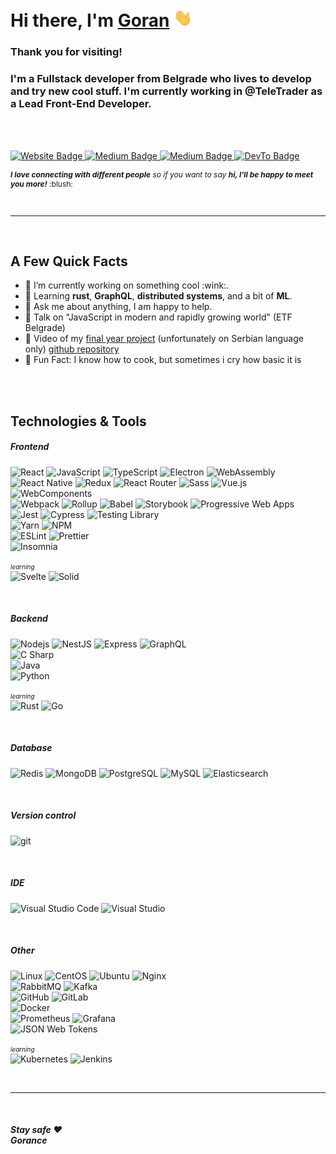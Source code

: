 <!-- Introduction -->
<h1>
  Hi there, I'm 
  <a href="http://goranurukalo.github.io/" target="_blank">Goran</a> 
  <img src="https://raw.githubusercontent.com/ABSphreak/ABSphreak/master/gifs/Hi.gif" width="30px" />
</h1>
<h3>Thank you for visiting!</h3>
<h3>I'm a Fullstack developer from Belgrade who lives to develop and try new cool stuff. I'm currently working in @TeleTrader as a Lead Front-End Developer.</h3>

<br />
<br />

<!-- Socials -->
<p>
  <a href="https://goranurukalo.github.io/" title="Goran Urukalo Website">
    <img 
      src="https://img.shields.io/badge/-goranurukalo.github.io-f04e59?style=flat&amp;labelColor=f04e59&amp;logo=JustGiving&amp;link=https://goranurukalo.github.io"
      alt="Website Badge" 
    />
  </a> 
  <a href="https://medium.com/@dev.goranurukalo">
    <img
      src="https://img.shields.io/badge/-@dev.goranurukalo-14c767?style=flat&amp;labelColor=14c767&amp;logo=Medium&amp;link=https://medium.com/@dev.goranurukalo"
      alt="Medium Badge" 
    />
  </a> 
  <a href="https://www.linkedin.com/in/goran-urukalo/">
    <img
      src="https://img.shields.io/badge/-@goranurukalo-0077B5?style=flat&amp;labelColor=0077B5&amp;logo=LinkedIn&amp;link=https://www.linkedin.com/in/goran-urukalo/"
      alt="Medium Badge" 
    />
  </a> 
  <a href="https://dev.to/goranurukalo">
    <img
      src="https://img.shields.io/badge/-@goranurukalo-0A0A0A?style=flat&amp;labelColor=0A0A0A&amp;logo=dev.to&amp;link=https://dev.to/goranurukalo"
      alt="DevTo Badge" 
    />
  </a> 
  <!-- <img src="https://visitor-badge.glitch.me/badge?page_id=goranurukalo&style=flat" alt="Page views Badge" title="Page views" /> -->
</p>

<p style="font-size: 12px"><em><b>I love connecting with different people</b> so if you want to say <b>hi, I'll be happy to meet you more!</b></em> :blush:</p>

<br />

---

<br />

<!-- Info -->
<h2>A Few Quick Facts</h2>
<ul>
  <li>🔭 I’m currently working on something cool :wink:.</li>
  <li>🧐 Learning <strong>rust</strong>, <strong>GraphQL</strong>, <strong>distributed systems</strong>, and a bit of
    <strong>ML</strong>.</li>
  <li>💬 Ask me about anything, I am happy to help.</li>
  <li>🎤 Talk on "JavaScript in modern and rapidly growing world" (ETF Belgrade)</li>
  <li>
    🎥 Video of my 
    <a href="https://www.youtube.com/watch?v=P4MZlaZO9vQ&feature=emb_title" target="_blank">final year project</a> 
    (unfortunately on Serbian language only)
    <a href="https://github.com/goranurukalo/VMEV-application" target="_blank">github repository</a>
  </li>
  <li>🎉 Fun Fact: I know how to cook, but sometimes i cry how basic it is</li>
</ul>

<br />
<br />

<!-- Technologies -->
<h2>Technologies & Tools</h2>

<!-- T / Frontend -->
<h5>Frontend</h5>
<p>
  <img alt="React" src="https://img.shields.io/badge/-React-45b8d8?style=flat&logo=react&logoColor=white" />
  <img alt="JavaScript" src="https://img.shields.io/badge/-JavaScript-F7DF1E?style=flat&logo=javascript&logoColor=white" />
  <img alt="TypeScript" src="https://img.shields.io/badge/-TypeScript-007ACC?style=flat&logo=typescript&logoColor=white" />
  <img alt="Electron" src="https://img.shields.io/badge/-Electron-47848F?style=flat&logo=Electron&logoColor=white" />
  <img alt="WebAssembly" src="https://img.shields.io/badge/-WebAssembly-654FF0?style=flat&logo=WebAssembly&logoColor=white" />
  <img alt="React Native" src="https://img.shields.io/badge/-React_Native-45b8d8?style=flat&logo=react&logoColor=white" /> 
  <img alt="Redux" src="https://img.shields.io/badge/-Redux-764ABC?style=flat&logo=redux&logoColor=white" />
  <img alt="React Router" src="https://img.shields.io/badge/-React_Router-CA4245?style=flat&logo=react+router&logoColor=white" />
  <img alt="Sass" src="https://img.shields.io/badge/-Sass-CC6699?style=flat&logo=sass&logoColor=white" />
  <img alt="Vue.js" src="https://img.shields.io/badge/-Vue.js-4FC08D?style=flat&logo=Vue.js&logoColor=white" />
  <img alt="WebComponents" src="https://img.shields.io/badge/-WebComponents-29ABE2?style=flat&logo=webcomponents.org&logoColor=white" />
  <br />
  <img alt="Webpack" src="https://img.shields.io/badge/-Webpack-8DD6F9?style=flat&logo=webpack&logoColor=white" /> 
  <img alt="Rollup" src="https://img.shields.io/badge/-Rollup-EC4A3F?style=flat&logo=rollup.js&logoColor=white" />
  <img alt="Babel" src="https://img.shields.io/badge/-Babel-F9DC3E?style=flat&logo=webpack&logoColor=white" /> 
  <img alt="Storybook" src="https://img.shields.io/badge/-Storybook-FF4785?style=flat&logo=Storybook&logoColor=white" /> 
  <img alt="Progressive Web Apps" src="https://img.shields.io/badge/-Progressive%20Web%20Apps-5A06C9?style=flat&logo=Pandora&logoColor=white" /> 
  <br />
  <img alt="Jest" src="https://img.shields.io/badge/-Jest-C21325?style=flat&logo=Jest&logoColor=white" />
  <img alt="Cypress" src="https://img.shields.io/badge/-Cypress-17202C?style=flat&logo=Cypress&logoColor=white" />
  <img alt="Testing Library" src="https://img.shields.io/badge/-Testing%20Library-E33332?style=flat&logo=Testing-Library&logoColor=white" />
  <br />
  <img alt="Yarn" src="https://img.shields.io/badge/-Yarn-2C8EBB?style=flat&logo=yarn&logoColor=white" />
  <img alt="NPM" src="https://img.shields.io/badge/-NPM-CB3837?style=flat&logo=NPM&logoColor=white" />
  <br />
  <img alt="ESLint" src="https://img.shields.io/badge/-ESLint-4B32C3?style=flat&logo=ESLint&logoColor=white" />
  <img alt="Prettier" src="https://img.shields.io/badge/-Prettier-F7B93E?style=flat&logo=prettier&logoColor=white" />
  <br />
  <img alt="Insomnia" src="https://img.shields.io/badge/-Insomnia-5849BE?style=flat&logo=insomnia&logoColor=white" />

  <i style="font-size: 10px;">learning</i>
  <br />
  <img alt="Svelte" src="https://img.shields.io/badge/-Svelte-FF3E00?style=flat&logo=Svelte&logoColor=white" />
  <img alt="Solid" src="https://img.shields.io/badge/-Solid-275EA2?style=flat&logo=spark-ar&logoColor=white" />
</p>

<!-- T / Backend -->
<br />
<h5>Backend</h5>
<p>
  <img alt="Nodejs" src="https://img.shields.io/badge/-Nodejs-43853d?style=flat&logo=Node.js&logoColor=white" />
  <img alt="NestJS" src="https://img.shields.io/badge/-NestJS-E0234E?style=flat&logo=NestJS&logoColor=white" />
  <img alt="Express" src="https://img.shields.io/badge/-Express-cccccc?style=flat&logo=Express&logoColor=white" />
  <img alt="GraphQL" src="https://img.shields.io/badge/-GraphQL-E10098?style=flat&logo=graphql&logoColor=white" />
  <br />
  <img alt="C Sharp" src="https://img.shields.io/badge/-C_Sharp-239120?style=flat&logo=C+Sharp&logoColor=white" />
  <br />
  <img alt="Java" src="https://img.shields.io/badge/-Java-007396?style=flat&logo=Java&logoColor=white" />
  <br />
  <img alt="Python" src="https://img.shields.io/badge/-Python-3776AB?style=flat&logo=Python&logoColor=white" />

  <i style="font-size: 10px;">learning</i>
  <br />
  <img alt="Rust" src="https://img.shields.io/badge/-Rust-cba67a?style=flat&logo=Rust&logoColor=white" />
  <img alt="Go" src="https://img.shields.io/badge/-Go-00ADD8?style=flat&logo=Go&logoColor=white" />
</p>

<!-- T / Database -->
<br />
<h5>Database</h5>
<p>
  <img alt="Redis" src="https://img.shields.io/badge/-Redis-DC382D?style=flat&logo=Redis&logoColor=white" />
  <img alt="MongoDB" src="https://img.shields.io/badge/-MongoDB-13aa52?style=flat&logo=mongodb&logoColor=white" />
  <img alt="PostgreSQL" src="https://img.shields.io/badge/-PostgreSQL-336791?style=flat&logo=PostgreSQL&logoColor=white" />
  <img alt="MySQL" src="https://img.shields.io/badge/-MySQL-4479A1?style=flat&logo=MySQL&logoColor=white" />
  <img alt="Elasticsearch" src="https://img.shields.io/badge/-Elasticsearch-005571?style=flat&logo=Elasticsearch&logoColor=white" />
</p>

<!-- T / Version control -->
<br />
<h5>Version control</h5>
<p>
  <img alt="git" src="https://img.shields.io/badge/-Git-F05032?style=flat&logo=git&logoColor=white" />
</p>

<!-- T / IDE -->
<br />
<h5>IDE</h5>
<p>
  <img alt="Visual Studio Code" src="https://img.shields.io/badge/-Visual_Studio_Code-007ACC?style=flat&logo=Visual+Studio+Code&logoColor=white" />
  <img alt="Visual Studio" src="https://img.shields.io/badge/-Visual_Studio-5C2D91?style=flat&logo=Visual+Studio&logoColor=white" />
</p>

<!-- T / Other -->
<br />
<h5>Other</h5>
<p>
  <img alt="Linux" src="https://img.shields.io/badge/-Linux-FCC624?style=flat&logo=Linux&logoColor=white" />
  <img alt="CentOS" src="https://img.shields.io/badge/-CentOS-262577?style=flat&logo=CentOS&logoColor=white" />
  <img alt="Ubuntu" src="https://img.shields.io/badge/-Ubuntu-E95420?style=flat&logo=Ubuntu&logoColor=white" />
  <img alt="Nginx" src="https://img.shields.io/badge/-Nginx-269539?style=flat&logo=Nginx&logoColor=white" />
  <br />
  <img alt="RabbitMQ" src="https://img.shields.io/badge/-RabbitMQ-FF6600?style=flat&logo=RabbitMQ&logoColor=white" />
  <img alt="Kafka" src="https://img.shields.io/badge/-Kafka-000000?style=flat&logo=Apache%20kafka&logoColor=white" />
  <br />
  <img alt="GitHub" src="https://img.shields.io/badge/-GitHub-181717?style=flat&logo=GitHub&logoColor=white" />
  <img alt="GitLab" src="https://img.shields.io/badge/-GitLab-FCA121?style=flat&logo=GitLab&logoColor=white" />
  <br />
  <img alt="Docker" src="https://img.shields.io/badge/-Docker-46a2f1?style=flat&logo=docker&logoColor=white" />
  <br />
  <img alt="Prometheus" src="https://img.shields.io/badge/-Prometheus-E6522C?style=flat&logo=Prometheus&logoColor=white" />
  <img alt="Grafana" src="https://img.shields.io/badge/-Grafana-F46800?style=flat&logo=Grafana&logoColor=white" />
  <br />
  <img alt="JSON Web Tokens" src="https://img.shields.io/badge/-JSON%20Web%20Tokens-000000?style=flat&logo=JSON-Web-Tokens&logoColor=white" />
  
  <i style="font-size: 10px;">learning</i>
  <br />
  <img alt="Kubernetes" src="https://img.shields.io/badge/-Kubernetes-326CE5?style=flat&logo=Kubernetes&logoColor=white" />
  <img alt="Jenkins" src="https://img.shields.io/badge/-Jenkins-D24939?style=flat&logo=Jenkins&logoColor=white" />
</p>

<br />

---

<br />

<h4>
  <i>
    Stay 
    <b>safe</b> 
    ❤️ 
    <br/> 
    Gorance
  </i>
</h4>
